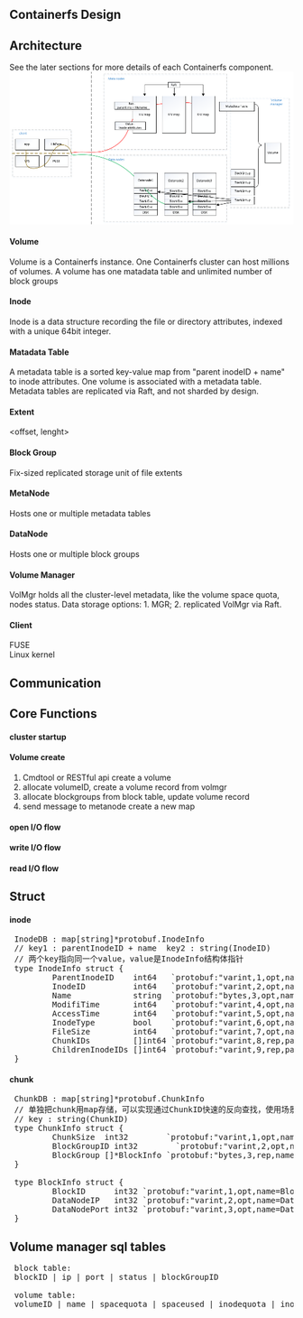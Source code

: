 ## Containerfs Design

## Architecture

See the later sections for more details of each Containerfs component.
![image](architecture.png)

#### Volume  
Volume is a Containerfs instance.  One Containerfs cluster can host millions of volumes.
A volume has one matadata table and unlimited number of block groups

#### Inode  
Inode is a data structure recording the file or directory attributes, indexed with a unique 64bit integer.

#### Matadata Table 
A metadata table is a sorted key-value map from "parent inodeID + name" to inode attributes.
One volume is associated with a metadata table.
Metadata tables are replicated via Raft, and not sharded by design. 

#### Extent
<offset, lenght>

#### Block Group  
Fix-sized replicated storage unit of file extents

#### MetaNode
Hosts one or multiple metadata tables

#### DataNode
Hosts one or multiple block groups

#### Volume Manager  
VolMgr holds all the cluster-level metadata, like the volume space quota, nodes status. 
Data storage options: 1. MGR; 2. replicated VolMgr via Raft.

#### Client
FUSE  
Linux kernel

## Communication

## Core Functions

#### cluster startup


#### Volume create
1. Cmdtool or RESTful api create a volume  
2. allocate volumeID, create a volume record from volmgr  
3. allocate blockgroups from block table, update volume record 
4. send message to metanode create a new map  
 

#### open I/O flow

#### write I/O flow

#### read I/O flow


## Struct

#### inode
<pre>
&nbsp;InodeDB : map[string]*protobuf.InodeInfo 
&nbsp;// key1 : parentInodeID + name  key2 : string(InodeID)
&nbsp;// 两个key指向同一个value，value是InodeInfo结构体指针
&nbsp;type InodeInfo struct {
&nbsp;        ParentInodeID    int64   `protobuf:"varint,1,opt,name=ParentInodeID" json:"ParentInodeID,omitempty"`
&nbsp;        InodeID          int64   `protobuf:"varint,2,opt,name=InodeID" json:"InodeID,omitempty"`
&nbsp;        Name             string  `protobuf:"bytes,3,opt,name=Name" json:"Name,omitempty"`
&nbsp;        ModifiTime       int64   `protobuf:"varint,4,opt,name=ModifiTime" json:"ModifiTime,omitempty"`
&nbsp;        AccessTime       int64   `protobuf:"varint,5,opt,name=AccessTime" json:"AccessTime,omitempty"`
&nbsp;        InodeType        bool    `protobuf:"varint,6,opt,name=InodeType" json:"InodeType,omitempty"`
&nbsp;        FileSize         int64   `protobuf:"varint,7,opt,name=FileSize" json:"FileSize,omitempty"`
&nbsp;        ChunkIDs         []int64 `protobuf:"varint,8,rep,packed,name=ChunkIDs" json:"ChunkIDs,omitempty"`
&nbsp;        ChildrenInodeIDs []int64 `protobuf:"varint,9,rep,packed,name=ChildrenInodeIDs" json:"ChildrenInodeIDs,omitempty"`
&nbsp;}
</pre>
#### chunk
<pre>
&nbsp;ChunkDB : map[string]*protobuf.ChunkInfo
&nbsp;// 单独把chunk用map存储，可以实现通过ChunkID快速的反向查找，使用场景比如:chunk副本修复
&nbsp;// key : string(ChunkID)
&nbsp;type ChunkInfo struct {
&nbsp;        ChunkSize  int32        `protobuf:"varint,1,opt,name=ChunkSize" json:"ChunkSize,omitempty"`
&nbsp;        BlockGroupID int32        `protobuf:"varint,2,opt,name=BlockGroupID" json:"BlockGroupID,omitempty"`
&nbsp;        BlockGroup []*BlockInfo `protobuf:"bytes,3,rep,name=BlockGroup" json:"BlockGroup,omitempty"`
&nbsp;}
&nbsp;
&nbsp;type BlockInfo struct {
&nbsp;        BlockID      int32 `protobuf:"varint,1,opt,name=BlockID" json:"BlockID,omitempty"`
&nbsp;        DataNodeIP   int32 `protobuf:"varint,2,opt,name=DataNodeIP" json:"DataNodeIP,omitempty"`
&nbsp;        DataNodePort int32 `protobuf:"varint,3,opt,name=DataNodePort" json:"DataNodePort,omitempty"`
&nbsp;}
</pre>


## Volume manager sql tables
<pre>
&nbsp;block table:
&nbsp;blockID | ip | port | status | blockGroupID

&nbsp;volume table:
&nbsp;volumeID | name | spacequota | spaceused | inodequota | inodeused | blockGroupID1 blockGroupID2 blockGroupID3 ... | status
</pre>
